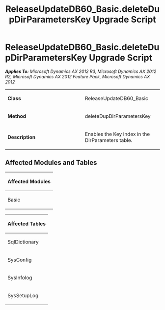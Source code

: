 ﻿---
title: ReleaseUpdateDB60_Basic.deleteDupDirParametersKey Upgrade Script
TOCTitle: ReleaseUpdateDB60_Basic.deleteDupDirParametersKey Upgrade Script
ms:assetid: 968607eb-c4cc-721f-81fc-ef5a22abafab
ms:mtpsurl: https://msdn.microsoft.com/en-us/library/JJ686194(v=AX.60)
ms:contentKeyID: 49709898
ms.date: 05/18/2015
mtps_version: v=AX.60
---

# ReleaseUpdateDB60\_Basic.deleteDupDirParametersKey Upgrade Script 


_**Applies To:** Microsoft Dynamics AX 2012 R3, Microsoft Dynamics AX 2012 R2, Microsoft Dynamics AX 2012 Feature Pack, Microsoft Dynamics AX 2012_

<table>
<colgroup>
<col style="width: 50%" />
<col style="width: 50%" />
</colgroup>
<tbody>
<tr class="odd">
<td><p><strong>Class</strong></p></td>
<td><p>ReleaseUpdateDB60_Basic</p></td>
</tr>
<tr class="even">
<td><p><strong>Method</strong></p></td>
<td><p>deleteDupDirParametersKey</p></td>
</tr>
<tr class="odd">
<td><p><strong>Description</strong></p></td>
<td><p>Enables the Key index in the DirParameters table.</p></td>
</tr>
</tbody>
</table>


## Affected Modules and Tables

<table>
<colgroup>
<col style="width: 100%" />
</colgroup>
<thead>
<tr class="header">
<th><p>Affected Modules</p></th>
</tr>
</thead>
<tbody>
<tr class="odd">
<td><p>Basic</p></td>
</tr>
</tbody>
</table>


<table>
<colgroup>
<col style="width: 100%" />
</colgroup>
<thead>
<tr class="header">
<th><p>Affected Tables</p></th>
</tr>
</thead>
<tbody>
<tr class="odd">
<td><p>SqlDictionary</p></td>
</tr>
<tr class="even">
<td><p>SysConfig</p></td>
</tr>
<tr class="odd">
<td><p>SysInfolog</p></td>
</tr>
<tr class="even">
<td><p>SysSetupLog</p></td>
</tr>
</tbody>
</table>

  


